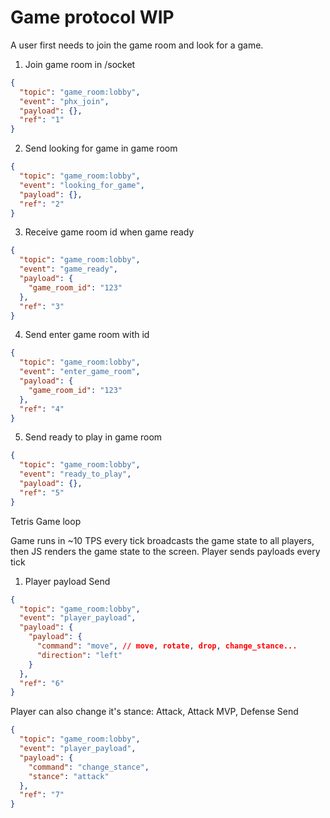 # Game protocol WIP

A user first needs to join the game room and look for a game.

1. Join game room in /socket
```json
{
  "topic": "game_room:lobby",
  "event": "phx_join",
  "payload": {},
  "ref": "1"
}
```

2. Send looking for game in game room
```json
{
  "topic": "game_room:lobby",
  "event": "looking_for_game",
  "payload": {},
  "ref": "2"
}
```

3. Receive game room id when game ready
```json
{
  "topic": "game_room:lobby",
  "event": "game_ready",
  "payload": {
    "game_room_id": "123"
  },
  "ref": "3"
}
```

4. Send enter game room with id
```json
{
  "topic": "game_room:lobby",
  "event": "enter_game_room",
  "payload": {
    "game_room_id": "123"
  },
  "ref": "4"
}
```

5. Send ready to play in game room
```json
{
  "topic": "game_room:lobby",
  "event": "ready_to_play",
  "payload": {},
  "ref": "5"
}
```

Tetris Game loop

Game runs in ~10 TPS every tick broadcasts the game state to all players, then JS renders the game state to the screen.
Player sends payloads every tick

1. Player payload
Send
```json
{
  "topic": "game_room:lobby",
  "event": "player_payload",
  "payload": {
    "payload": {
      "command": "move", // move, rotate, drop, change_stance...
      "direction": "left"
    }
  },
  "ref": "6"
}
```

Player can also change it's stance: Attack, Attack MVP, Defense
Send
```json
{
  "topic": "game_room:lobby",
  "event": "player_payload",
  "payload": {
    "command": "change_stance",
    "stance": "attack"
  },
  "ref": "7"
}
```
